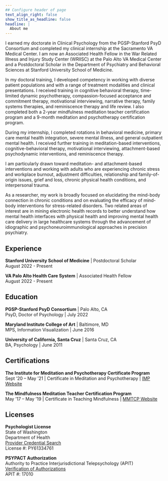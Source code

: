 ```yaml
---
## Configure header of page
text_align_right: false
show_title_as_headline: false
headline: |
  About me
---
```


I earned my doctorate in Clinical Psychology from the PGSP-Stanford PsyD Consortium and completed my clinical internship at the Sacramento VA Medical Center. I am now an Associated Health Fellow in the War Related Illness and Injury Study Center (WRIISC) at the Palo Alto VA Medical Center and a Postdoctoral Scholar in the Department of Psychiatry and Behavioral Sciences at Stanford University School of Medicine.

In my doctoral training, I developed competency in working with diverse patient populations and with a range of treatment modalities and clinical presentations. I received training in cognitive behavioral therapy, time-limited dynamic psychotherapy, compassion-focused acceptance and commitment therapy, motivational interviewing, narrative therapy, family systems therapies, and reminiscence therapy and life review. I also completed both a 2-year mindfulness meditation teacher certification program and a 9-month meditation and psychotherapy certification program.

During my internship, I completed rotations in behavioral medicine, primary care mental health integration, severe mental illness, and general outpatient mental health. I received further training in meditation-based interventions, cognitive-behavioral therapy, motivational interviewing, attachment-based psychodynamic interventions, and reminiscence therapy. 

I am particularly drawn toward meditation- and attachment-based interventions and working with adults who are experiencing chronic stress and workplace burnout, adjustment difficulties, relationship and family-of-origin issues, grief and loss, chronic physical health conditions, and interpersonal trauma.

As a researcher, my work is broadly focused on elucidating the mind-body connection in chronic conditions and on evaluating the efficacy of mind-body interventions for stress-related disorders. Two related areas of interest are in mining electronic health records to better understand how mental health interfaces with physical health and improving mental health care delivery in large healthcare systems through the advancement of idiographic and psychoneuroimmunological approaches in precision psychiatry.

<!-- this is a subheadline -->
## Experience

**Stanford University School of Medicine** | Postdoctoral Scholar <br> August 2022 - Present

**VA Palo Alto Health Care System** | Associated Health Fellow <br> August 2022 - Present

## Education

**PGSP-Stanford PsyD Consortium** | Palo Alto, CA <br>
PsyD, Doctor of Psychology | July 2022

**Maryland Institute College of Art** | Baltimore, MD <br>
MPS, Information Visualization | June 2016

**University of California, Santa Cruz** | Santa Cruz, CA <br>
BA, Psychology | June 2011

## Certifications

**The Institute for Meditation and Psychotherapy Certificate Program** <br>
Sept ’20 – May ’21 | Certificate in Meditation and Psychotherapy | [IMP Website](https://meditationandpsychotherapy.org/)

**The Mindfulness Meditation Teacher Certification Program** <br>
May ’17 – May ’19 | Certificate in Teaching Mindfulness | [MMTCP Website](https://mmtcp.soundstrue.com/)

## Licenses

**Psychologist License** <br>
State of Washington <br>
Department of Health <br>
[Provider Credential Search](https://doh.wa.gov/licenses-permits-and-certificates/provider-credential-search) <br>
License #: PY61334761 <br>

**PSYPACT Authorization** <br>
Authority to Practice Interjurisdictional Telepsychology (APIT) <br>
[Verification of Authorizations](https://www.verifypsypact.org/PsypactDirectory) <br>
APIT #: 17010 


